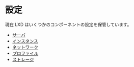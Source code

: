 # 設定
<!-- Configuration -->
<!--
Current LXD stores configurations for a few components:
-->
現在 LXD はいくつかのコンポーネントの設定を保管しています。

- [サーバ](server.md) <!--[Server](server.md) -->
- [インスタンス](instances.md)  <!-- [Instances](instances.md) -->
- [ネットワーク](networks.md) <!-- [Network](networks.md) -->
- [プロファイル](profiles.md) <!-- [Profiles](profiles.md) -->
- [ストレージ](storage.md) <!-- [Storage](storage.md) -->

<!--
```{toctree}
:maxdepth: 1

containers
Instances <instances>
Networks <networks>
Network ACLs <network-acls>
Network Forwards <network-forwards>
Network Peers <network-peers>
Network Zones <network-zones>
Preseed files <preseed>
profiles
Projects <projects>
Server settings <server>
Storage pools <storage>
Virtual machines <virtual-machines>
```
-->
